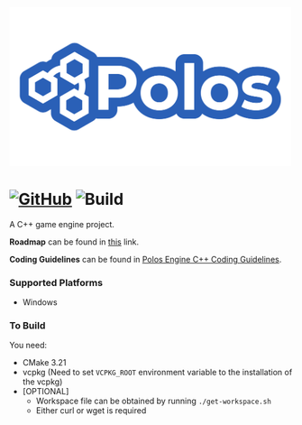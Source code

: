 <img src=".github/resources/logo_bw.svg" alt="logo" width="500"/>

# [![GitHub](https://img.shields.io/github/license/PolosGames/Polos)](https://github.com/PolosGames/Polos/blob/master/LICENSE) ![Build](https://img.shields.io/github/actions/workflow/status/PolosGames/Polos/build.yaml?branch=master)

A C++ game engine project.

**Roadmap** can be found in [this](https://trello.com/b/frG6m0AQ) link.

**Coding Guidelines** can be found in [Polos Engine C++ Coding Guidelines](https://bit.ly/3YpjIqH).

### Supported Platforms

- Windows

### To Build

You need:
- CMake 3.21
- vcpkg (Need to set `VCPKG_ROOT` environment variable to the installation of the vcpkg)
- [OPTIONAL]
    - Workspace file can be obtained by running `./get-workspace.sh`
    - Either curl or wget is required
